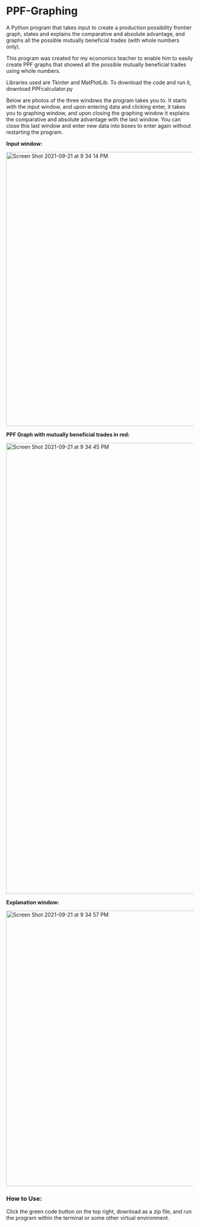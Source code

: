 # PPF-Graphing
A Python program that takes input to create a production possibility frontier graph, states and explains the comparative and absolute advantage, and graphs all the possible mutually beneficial trades (with whole numbers only). 


This program was created for my economics teacher to enable him to easily create PPF graphs that showed all the possible mutually beneficial trades using whole numbers. 

Libraries used are Tkinter and MatPlotLib. To download the code and run it, download PPFcalculator.py

Below are photos of the three windows the program takes you to. It starts with the input window, and upon entering data and clicking enter, it takes you to 
graphing window, and upon closing the graphing window it explains the comparative and absolute advantage with the last window. You can close this last window and enter new data into boxes to enter again without restarting the program. 

**Input window:**

<img width="734" alt="Screen Shot 2021-09-21 at 9 34 14 PM" src="https://user-images.githubusercontent.com/91094385/134275126-568f1633-1401-4163-8ed6-b754e75984fc.png">



**PPF Graph with mutually beneficial trades in red:**

<img width="1208" alt="Screen Shot 2021-09-21 at 9 34 45 PM" src="https://user-images.githubusercontent.com/91094385/134275345-1ce4ae66-9c17-41a8-9f6a-bb2100df2e1f.png">



**Explanation window:**

<img width="738" alt="Screen Shot 2021-09-21 at 9 34 57 PM" src="https://user-images.githubusercontent.com/91094385/134275370-8a9d3938-aa1a-4a1d-9de9-6ee0065854e0.png">

### How to Use:
Click the green code button on the top right, download as a zip file, and run the program within the terminal or some other virtual environment. 
